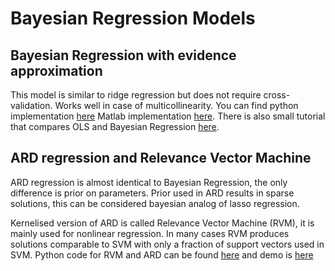 # Bayesian Regression Models

## Bayesian Regression with evidence approximation

This model is similar to ridge regression but does not require cross-validation. Works well in case of multicollinearity.
You can find python implementation [here](https://github.com/AmazaspShumik/Bayesian-Regression-Methods/blob/master/bayesian_regression.py) Matlab implementation [here](https://github.com/AmazaspShumik/Bayesian-Regression-Methods/blob/master/BayesianRegression.m). There is also small tutorial that compares OLS and Bayesian Regression [here](https://github.com/AmazaspShumik/Bayesian-Regression-Methods/blob/master/bayesian_regression_demo.ipynb).


## ARD regression and Relevance Vector Machine

 ARD regression is almost identical to Bayesian Regression, the only difference is prior on parameters. 
 Prior used in ARD results in sparse solutions, this can be considered bayesian analog of lasso regression.
 
 Kernelised version of ARD is called Relevance Vector Machine (RVM), it is mainly used for nonlinear regression. 
 In many cases  RVM produces solutions comparable to SVM with only a fraction of support vectors used in SVM.
 Python code for RVM and ARD can be found  [here](https://github.com/AmazaspShumik/Bayesian-Regression-Methods/blob/master/sparse_bayesian_learner.py) and demo is  [here](https://github.com/AmazaspShumik/Bayesian-Regression-Methods/blob/master/ard_rvm_demo.ipynb)







